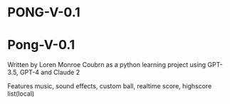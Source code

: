 # PONG-V-0.1

<h1> Pong-V-0.1</h1>

<p> Written by Loren Monroe Coubrn as a python learning project using GPT-3.5, GPT-4 and Claude 2 </p>


Features music, sound effects, custom ball, realtime score, highscore list(local)
